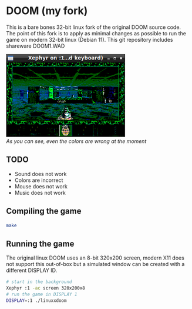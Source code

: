 # DOOM (my fork)

This is a bare bones 32-bit linux fork of the original DOOM source code. The point of this fork is to apply as minimal changes as possible to run the game on modern 32-bit linux (Debian 11). This git repository includes shareware DOOM1.WAD

![example screenshot](.docs/screenshot.png "Running inside 8-bit Xephyr window")  
*As you can see, even the colors are wrong at the moment*

## TODO

- Sound does not work
- Colors are incorrect
- Mouse does not work
- Music does not work

## Compiling the game

```bash
make
```

## Running the game

The original linux DOOM uses an 8-bit 320x200 screen, modern X11 does not support this out-of-box but a simulated window can be created with a different DISPLAY ID.

```bash
# start in the background
Xephyr :1 -ac screen 320x200x8
# run the game in DISPLAY 1
DISPLAY=:1 ./linuxxdoom
```
